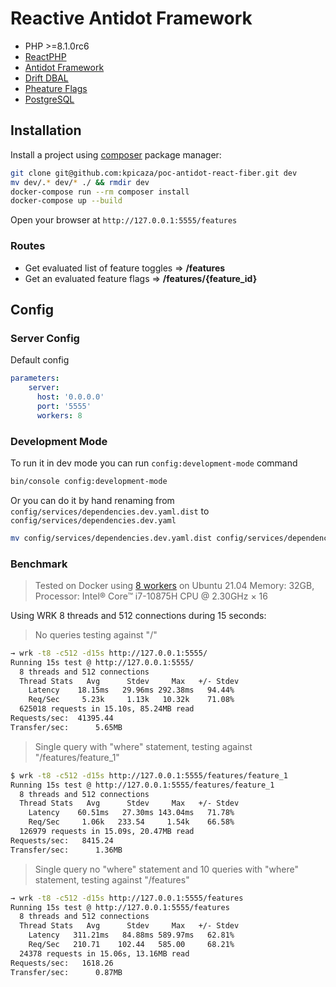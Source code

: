 Reactive Antidot Framework
=================

* PHP >=8.1.0rc6
* [ReactPHP](https://github.com/reactphp)
* [Antidot Framework](https://github.com/antidot-framework)
* [Drift DBAL](https://github.com/driftphp/reactphp-dbal)
* [Pheature Flags](https://github.com/pheature-flags/pheature-flags)
* [PostgreSQL](https://www.postgresql.org/)

## Installation

Install a project using [composer](https://getcomposer.org/download/) package manager:

````bash
git clone git@github.com:kpicaza/poc-antidot-react-fiber.git dev
mv dev/.* dev/* ./ && rmdir dev
docker-compose run --rm composer install
docker-compose up --build
````

Open your browser at `http://127.0.0.1:5555/features`

### Routes

* Get evaluated list of feature toggles => **/features**
* Get an evaluated feature flags => **/features/{feature_id}**

## Config

### Server Config

Default config
<span id="parameters-config"></span>

```yaml
parameters:
    server:
      host: '0.0.0.0'
      port: '5555'
      workers: 8

```

### Development Mode

To run it in dev mode you can run `config:development-mode` command

````bash
bin/console config:development-mode
````

Or you can do it by hand renaming from `config/services/dependencies.dev.yaml.dist` to `config/services/dependencies.dev.yaml`

````bash
mv config/services/dependencies.dev.yaml.dist config/services/dependencies.dev.yaml
````

### Benchmark

> Tested on Docker using [8 workers](#parameters-config) on Ubuntu 21.04 Memory: 32GB, Processor: Intel® Core™ i7-10875H CPU @ 2.30GHz × 16

Using WRK 8 threads and 512 connections during 15 seconds:

> No queries testing against "/"

```bash
→ wrk -t8 -c512 -d15s http://127.0.0.1:5555/                                                                                                                                                                                                         [defbbe7]
Running 15s test @ http://127.0.0.1:5555/
  8 threads and 512 connections
  Thread Stats   Avg      Stdev     Max   +/- Stdev
    Latency    18.15ms   29.96ms 292.38ms   94.44%
    Req/Sec     5.23k     1.13k   10.32k    71.08%
  625018 requests in 15.10s, 85.24MB read
Requests/sec:  41395.44
Transfer/sec:      5.65MB
```

> Single query with "where" statement, testing against "/features/feature_1"

```bash
$ wrk -t8 -c512 -d15s http://127.0.0.1:5555/features/feature_1                                                                                                                                                                                       [7c7fb66]
Running 15s test @ http://127.0.0.1:5555/features/feature_1
  8 threads and 512 connections
  Thread Stats   Avg      Stdev     Max   +/- Stdev
    Latency    60.51ms   27.30ms 143.04ms   71.78%
    Req/Sec     1.06k   233.54     1.54k    66.58%
  126979 requests in 15.09s, 20.47MB read
Requests/sec:   8415.24
Transfer/sec:      1.36MB
```

> Single query no "where" statement and 10 queries with "where" statement, testing against "/features"

```bash
→ wrk -t8 -c512 -d15s http://127.0.0.1:5555/features                                                                                                                                                                                                 [defbbe7]
Running 15s test @ http://127.0.0.1:5555/features
  8 threads and 512 connections
  Thread Stats   Avg      Stdev     Max   +/- Stdev
    Latency   311.21ms   84.88ms 589.97ms   62.81%
    Req/Sec   210.71    102.44   585.00     68.21%
  24378 requests in 15.06s, 13.16MB read
Requests/sec:   1618.26
Transfer/sec:      0.87MB
```
